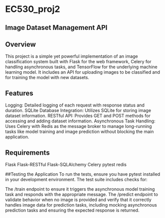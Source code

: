 # EC530_proj2

## Image Dataset Management API

## Overview
This project is a simple yet powerful implementation of an image classification system built with Flask for the web framework, Celery for handling asynchronous tasks, and TensorFlow for the underlying machine learning model. It includes an API for uploading images to be classified and for training the model with new datasets.

## Features
Logging: Detailed logging of each request with response status and duration.
SQLite Database Integration: Utilizes SQLite for storing image dataset information.
RESTful API: Provides GET and POST methods for accessing and adding dataset information.
Asynchronous Task Handling: Uses Celery with Redis as the message broker to manage long-running tasks like model training and image prediction without blocking the main application.

## Requirements
Flask
Flask-RESTful
Flask-SQLAlchemy
Celery
pytest
redis

##Testing the Application
To run the tests, ensure you have pytest installed in your development environment. 
The test suite includes checks for:

The /train endpoint to ensure it triggers the asynchronous model training task and responds with the appropriate message.
The /predict endpoint to validate behavior when no image is provided and verify that it correctly handles image data for prediction tasks, including mocking asynchronous prediction tasks and ensuring the expected response is returned.


